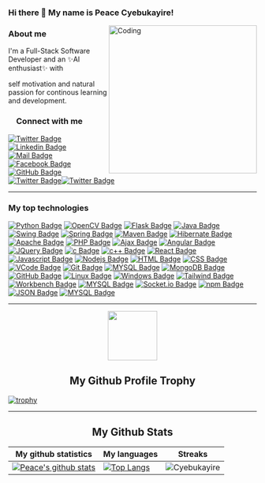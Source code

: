 ### Hi there 👋 My name is Peace Cyebukayire!
<img align="right" alt="Coding" width="300" src="https://github.com/Ayushparikh-code/Ayushparikh-code/blob/main/coding-freak%20(1).gif">

<h3><a id="user-content-about-me" class="anchor" aria-hidden="true" href="#about-me"></a>About me</h3>
I'm a Full-Stack Software Developer and an ✨AI enthusiast✨ with 

self motivation and natural passion for continous learning and development.

<!-- START NEW SECTION -->
 <!-- CONNECT WITH ME LINKS -->
<h3><a id="user-content-about-me" class="anchor" aria-hidden="true" href="#about-me"><svg class="octicon octicon-link" viewBox="0 0 16 16" version="1.1" width="16" height="16" aria-hidden="true"></a>Connect with me</h3>
 
  [![Twitter Badge](https://img.shields.io/badge/Twitter-1DA1F2?style=for-the-badge&logo=twitter&logoColor=white)](https://twitter.com/Peace18771213) [![Linkedin Badge](https://img.shields.io/badge/LinkedIn-0077B5?style=for-the-badge&logo=linkedin&logoColor=white)](https://www.linkedin.com/in/peace-cyebukayire-b4a810187/) [![Mail Badge](https://img.shields.io/badge/Gmail-D14836?style=for-the-badge&logo=gmail&logoColor=white)](mailto:peacecyebukayire@gmail.com) [![Facebook Badge](https://img.shields.io/badge/Facebook-1877F2?style=for-the-badge&logo=facebook&logoColor=white)](https://www.facebook.com/Peace.William.George/) [![GitHub Badge](https://img.shields.io/badge/GitHub-100000?style=for-the-badge&logo=github&logoColor=white)](https://github.com/Cyebukayire) [![Twitter Badge](https://img.shields.io/badge/Stack_Overflow-FE7A16?style=for-the-badge&logo=stack-overflow&logoColor=white)](https://stackoverflow.com/users/14957517/peace)[![Twitter Badge](https://img.shields.io/badge/dev.to-0A0A0A?style=for-the-badge&logo=dev.to&logoColor=white)](https://dev.to/cyebukayire)
<hr>
 
  
 <!-- START NEW SECTION -->
<!--  TOP Technologies That I use Daily  -->
<h3><a id="user-content-about-me" class="anchor" aria-hidden="true" href="#top-technologies"></a>My top technologies</h3>
 
[![Python Badge](https://img.shields.io/badge/Python-35495E?style=for-the-badge&logo=Python&logoColor=4FC08D)](#) [![OpenCV Badge](https://img.shields.io/badge/OpenCV-35495E?style=for-the-badge&logo=OpenCV&logoColor=4FC08D)](#) [![Flask Badge](https://img.shields.io/badge/Flask-35495E?style=for-the-badge&logo=Flask&logoColor=4FC08D)](#)
[![Java Badge](https://img.shields.io/badge/-Java-007396?style=for-the-badge&labelColor=black&logo=java&logoColor=007396)](#)
[![Swing Badge](https://img.shields.io/badge/-Swing-007396?style=for-the-badge&labelColor=black&logo=Swing&logoColor=007396)](#)
[![Spring Badge](https://img.shields.io/badge/-Spring-007396?style=for-the-badge&labelColor=black&logo=Spring&logoColor=007396)](#)
[![Maven Badge](https://img.shields.io/badge/-Maven-007396?style=for-the-badge&labelColor=black&logo=Maven&logoColor=007396)](#)
[![Hibernate Badge](https://img.shields.io/badge/-Hibernate-007396?style=for-the-badge&labelColor=black&logo=Hibernate&logoColor=007396)](#)
[![Apache Badge](https://img.shields.io/badge/-Apache-007396?style=for-the-badge&labelColor=black&logo=Apache&logoColor=007396)](#)
[![PHP Badge](https://img.shields.io/badge/-PHP-A8B9CC?style=for-the-badge&labelColor=white&logo=PHP&logoColor=A8B9CC)](#)
[![Ajax Badge](https://img.shields.io/badge/-Ajax-A8B9CC?style=for-the-badge&labelColor=white&logo=Ajax&logoColor=A8B9CC)](#)
[![Angular Badge](https://img.shields.io/badge/-Angular-A8B9CC?style=for-the-badge&labelColor=white&logo=Angular&logoColor=A8B9CC)](#)
[![JQuery Badge](https://img.shields.io/badge/-JQuery-A8B9CC?style=for-the-badge&labelColor=white&logo=JQuery&logoColor=A8B9CC)](#)
[![c Badge](https://img.shields.io/badge/-c-A8B9CC?style=for-the-badge&labelColor=white&logo=c&logoColor=A8B9CC)](#)
[![c++ Badge](https://img.shields.io/badge/-c++-00599C?style=for-the-badge&labelColor=white&logo=c&logoColor=00599C)](#) 
[![React Badge](https://img.shields.io/badge/React-20232A?style=for-the-badge&logo=react&logoColor=61DAFB)](#) 
[![Javascript Badge](https://img.shields.io/badge/JavaScript-323330?style=for-the-badge&logo=javascript&logoColor=F7DF1E)](#) 
[![Nodejs Badge](https://img.shields.io/badge/Node.js-43853D?style=for-the-badge&logo=node.js&logoColor=white)](#)
[![HTML Badge](https://img.shields.io/badge/HTML-43853D?style=for-the-badge&logo=HTML&logoColor=white)](#)
[![CSS Badge](https://img.shields.io/badge/CSS-43853D?style=for-the-badge&logo=CSS&logoColor=white)](#) 
[![VCode Badge](https://img.shields.io/badge/VCode-20232A?style=for-the-badge&logo=VCode&logoColor=61DAFB)](#) 
[![Git Badge](https://img.shields.io/badge/Git-20232A?style=for-the-badge&logo=Git&logoColor=61DAFB)](#) 
[![MYSQL Badge](https://img.shields.io/badge/MYSQL-20232A?style=for-the-badge&logo=MYSQL&logoColor=61DAFB)](#) 
[![MongoDB Badge](https://img.shields.io/badge/MongoDB-20232A?style=for-the-badge&logo=MongoDB&logoColor=61DAFB)](#) 
[![GitHub Badge](https://img.shields.io/badge/GitHub-20232A?style=for-the-badge&logo=GitHub&logoColor=61DAFB)](#) 
[![Linux Badge](https://img.shields.io/badge/Linux-20232A?style=for-the-badge&logo=Linux&logoColor=61DAFB)](#) 
[![Windows Badge](https://img.shields.io/badge/Windows-20232A?style=for-the-badge&logo=Windows&logoColor=61DAFB)](#) 
[![Tailwind Badge](https://img.shields.io/badge/Tailwind-20232A?style=for-the-badge&logo=Tailwind&logoColor=61DAFB)](#) 
[![Workbench Badge](https://img.shields.io/badge/Workbench-20232A?style=for-the-badge&logo=Workbench&logoColor=61DAFB)](#) 
[![MYSQL Badge](https://img.shields.io/badge/MYSQL-20232A?style=for-the-badge&logo=MYSQL&logoColor=61DAFB)](#) 
[![Socket.io Badge](https://img.shields.io/badge/Socket.io-20232A?style=for-the-badge&logo=Socket.io&logoColor=61DAFB)](#) 
[![npm Badge](https://img.shields.io/badge/npm-20232A?style=for-the-badge&logo=npm&logoColor=61DAFB)](#) 
[![JSON Badge](https://img.shields.io/badge/JSON-20232A?style=for-the-badge&logo=JSON&logoColor=61DAFB)](#) 
[![MYSQL Badge](https://img.shields.io/badge/MYSQL-20232A?style=for-the-badge&logo=MYSQL&logoColor=61DAFB)](#) 
 
 <hr>
 
 
<!-- START NEW SECTION -->
<p align="center">
  <img width="100" src="https://user-images.githubusercontent.com/6661165/91657958-61b4fd00-eb00-11ea-9def-dc7ef5367e34.png" />  
  <h2 align="center">My Github Profile Trophy</h2>
</p>

[![trophy](https://github-profile-trophy.vercel.app/?username=Cyebukayire&theme=radical&margin-w=40&margin-h=40)](https://github.com/Cyebukayire)

<hr>

<!-- START NEW SECTION -->
<p align="center">
 <h2 align="center">My Github Stats</h2>

|My github statistics|My languages|Streaks|
|-|-|-|
|[![Peace's github stats](https://github-readme-stats.vercel.app/api?username=Cyebukayire&show_icons=true&theme=dark&hide_title=true)](https://github.com/Cyebukayire)|[![Top Langs](https://github-readme-stats.vercel.app/api/top-langs/?username=Cyebukayire&show_icons=true&theme=dark&layout=compact&hide_title=true)](https://github.com/Cyebukayire)|![Cyebukayire](https://github-readme-streak-stats.herokuapp.com/?user=Cyebukayire&theme=dark)

<!-- [![Top Langs](https://github-readme-stats.vercel.app/api/top-langs/?username=Cyebukayire&theme=radical)](https://github.com/anuraghazra/github-readme-stats)
![Anurag's GitHub stats](https://github-readme-stats.vercel.app/api?username=Cyebukayire&margin-w=20&show_icons=true&theme=radical) -->
<!-- [![willianrod's wakatime stats](https://github-readme-stats.vercel.app/api/wakatime?username=Cyebukayire&theme=nord)](https://github.com/anuraghazra/github-readme-stats) -->

  </p>
